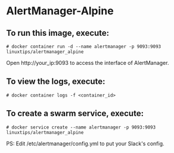 # AlertManager-Alpine


## To run this image, execute:
```
# docker container run -d --name alertmanager -p 9093:9093 linuxtips/alertmanager_alpine
```

Open http://your_ip:9093 to access the interface of AlertManager.

## To view the logs, execute:
```
# docker container logs -f <container_id>
```

## To create a swarm service, execute:
```
# docker service create --name alertmanager -p 9093:9093 linuxtips/alertmanager_alpine
```

PS: Edit /etc/alertmanager/config.yml to put your Slack's config.
